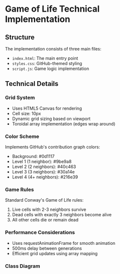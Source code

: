 # Game of Life Technical Implementation

## Structure
The implementation consists of three main files:
- `index.html`: The main entry point
- `styles.css`: GitHub-themed styling
- `script.js`: Game logic implementation

## Technical Details

### Grid System
- Uses HTML5 Canvas for rendering
- Cell size: 10px
- Dynamic grid sizing based on viewport
- Toroidal array implementation (edges wrap around)

### Color Scheme
Implements GitHub's contribution graph colors:
- Background: #0d1117
- Level 1 (1 neighbor): #9be9a8
- Level 2 (2 neighbors): #40c463
- Level 3 (3 neighbors): #30a14e
- Level 4 (4+ neighbors): #216e39

### Game Rules
Standard Conway's Game of Life rules:
1. Live cells with 2-3 neighbors survive
2. Dead cells with exactly 3 neighbors become alive
3. All other cells die or remain dead

### Performance Considerations
- Uses requestAnimationFrame for smooth animation
- 500ms delay between generations
- Efficient grid updates using array mapping

### Class Diagram
